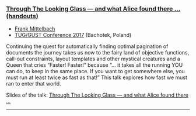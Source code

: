 
### <a href="{{site.baseurl}}/publications/2017-FMi-GUST-Looking-Glass-handouts.pdf" target="_blank" onclick="vgwPixelCall('a61d0a63f36540868050e87e10d72a87');">Through The Looking Glass — and what Alice found there ... (handouts)</a>

+ [Frank Mittelbach]({{site.baseurl}}/about/team/#frank-mittelbach)
+ [TUG/GUST Conference 2017](https://tug.org/tug2017/) (Bachotek, Poland)

Continuing the quest for automatically finding optimal pagination of
documents the journey takes us now to the fairy land of
 objective functions,
 call-out constraints,
 layout templates and
 other mystical creatures
and a Queen that cries “Faster! Faster!” because “... it takes all the
running YOU can do, to keep in the same place. If you want to get
somewhere else, you must run at least twice as fast as that!”
This talk explores how fast we must ran to enter that world.

Slides of the talk:  <a href="{{site.baseurl}}/publications/2017-FMi-GUST-Looking-Glass-slides.pdf"
       target="_blank" onclick="vgwPixelCall('a61d0a63f36540868050e87e10d72a87');">Through
       The Looking Glass — and what Alice found there ...</a> 



***

